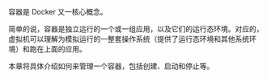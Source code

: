 容器是 Docker 又一核心概念。

简单的说，容器是独立运行的一个或一组应用，以及它们的运行态环境。对应的，虚拟机可以理解为模拟运行的一整套操作系统（提供了运行态环境和其他系统环境）和跑在上面的应用。

本章将具体介绍如何来管理一个容器，包括创建、启动和停止等。